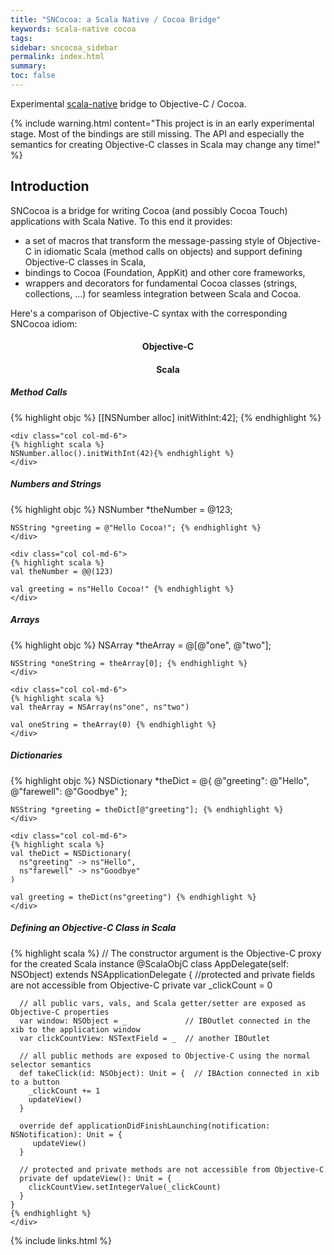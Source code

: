 ```yaml
---
title: "SNCocoa: a Scala Native / Cocoa Bridge"
keywords: scala-native cocoa
tags: 
sidebar: sncocoa_sidebar
permalink: index.html
summary:
toc: false
---
```

Experimental [scala-native](https://github.com/scala-native/scala-native) bridge to Objective-C / Cocoa.

{% include warning.html content="This project is in an early experimental stage. Most of the bindings
are still missing. The API and especially the semantics for creating Objective-C classes in Scala may change any time!" %}

## Introduction
SNCocoa is a bridge for writing Cocoa (and possibly Cocoa Touch) applications with Scala Native.
To this end it provides:
  * a set of macros that transform the message-passing style of Objective-C in idiomatic Scala (method calls on objects)
    and support defining Objective-C classes in Scala,
  * bindings to Cocoa (Foundation, AppKit) and other core frameworks,
  * wrappers and decorators for fundamental Cocoa classes (strings, collections, ...) for seamless integration between Scala and Cocoa. 

Here's a comparison of Objective-C syntax with the corresponding SNCocoa idiom:

<div class="container-fluid comparison">
  <div class="row">
    <div class="col col-md-6">
      <h4 style="text-align:center">Objective-C</h4>
    </div>
    <div class="col col-md-6">
      <h4 style="text-align:center">Scala</h4>
    </div>
  </div>
  
  <div class="row">
    <div class="col col-md-12"><h5>Method Calls</h5></div>
    <div class="col col-md-6">
    {% highlight objc %}
    [[NSNumber alloc] initWithInt:42]; {% endhighlight %}
    </div>
    
    <div class="col col-md-6">
    {% highlight scala %}
    NSNumber.alloc().initWithInt(42){% endhighlight %}
    </div>
  </div>
  
  <div class="row">
    <div class="col col-md-12"><h5>Numbers and Strings</h5></div>
    <div class="col col-md-6">
    {% highlight objc %}
    NSNumber *theNumber = @123;
    
    NSString *greeting = @"Hello Cocoa!"; {% endhighlight %}
    </div>
    
    <div class="col col-md-6">
    {% highlight scala %}
    val theNumber = @@(123)
    
    val greeting = ns"Hello Cocoa!" {% endhighlight %}
    </div>
  </div>
  
  <div class="row">
    <div class="col col-md-12"><h5>Arrays</h5></div>
    <div class="col col-md-6">
    {% highlight objc %}
    NSArray *theArray = @[@"one", @"two"];
    
    NSString *oneString = theArray[0]; {% endhighlight %}
    </div>
    
    <div class="col col-md-6">
    {% highlight scala %}
    val theArray = NSArray(ns"one", ns"two")
    
    val oneString = theArray(0) {% endhighlight %}
    </div>
  </div>
  
  <div class="row">
    <div class="col col-md-12"><h5>Dictionaries</h5></div>
    <div class="col col-md-6">
    {% highlight objc %}
    NSDictionary *theDict = @{
      @"greeting": @"Hello",
      @"farewell": @"Goodbye"
    };
    
    NSString *greeting = theDict[@"greeting"]; {% endhighlight %}
    </div>
    
    <div class="col col-md-6">
    {% highlight scala %}
    val theDict = NSDictionary(
      ns"greeting" -> ns"Hello",
      ns"farewell" -> ns"Goodbye"
    )
    
    val greeting = theDict(ns"greeting") {% endhighlight %}
    </div>
  </div>
   
  <div class="row">
    <div class="col col-md-12"><h5>Defining an Objective-C Class in Scala</h5></div>
    <div class="col col-md-12">
    {% highlight scala %}
    // The constructor argument is the Objective-C proxy for the created Scala instance
    @ScalaObjC
    class AppDelegate(self: NSObject) extends NSApplicationDelegate {
      //protected and private fields are not accessible from Objective-C
      private var _clickCount = 0
      
      // all public vars, vals, and Scala getter/setter are exposed as Objective-C properties
      var window: NSObject = _             // IBOutlet connected in the xib to the application window
      var clickCountView: NSTextField = _  // another IBOutlet
        
      // all public methods are exposed to Objective-C using the normal selector semantics
      def takeClick(id: NSObject): Unit = {  // IBAction connected in xib to a button
        _clickCount += 1
        updateView()
      }
      
      override def applicationDidFinishLaunching(notification: NSNotification): Unit = {
         updateView()
      }
        
      // protected and private methods are not accessible from Objective-C
      private def updateView(): Unit = {
        clickCountView.setIntegerValue(_clickCount)
      } 
    }
    {% endhighlight %}
    </div>
  </div>
  
</div>

{% include links.html %}
